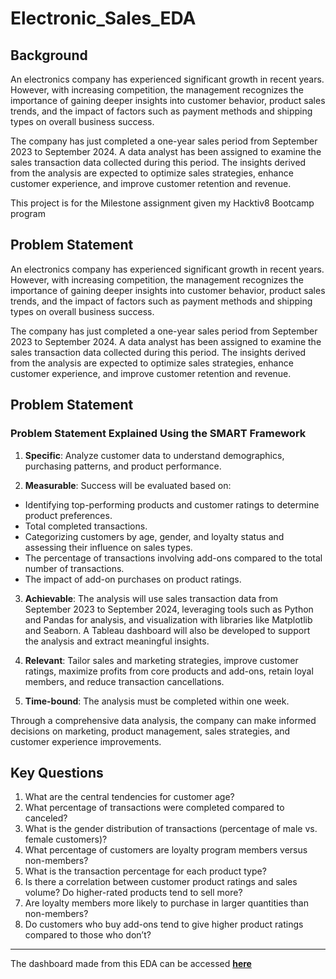 # Electronic_Sales_EDA
## Background
An electronics company has experienced significant growth in recent years. However, with increasing competition, the management recognizes the importance of gaining deeper insights into customer behavior, product sales trends, and the impact of factors such as payment methods and shipping types on overall business success.

The company has just completed a one-year sales period from September 2023 to September 2024. A data analyst has been assigned to examine the sales transaction data collected during this period. The insights derived from the analysis are expected to optimize sales strategies, enhance customer experience, and improve customer retention and revenue.

This project is for the Milestone assignment given my Hacktiv8 Bootcamp program

## Problem Statement

An electronics company has experienced significant growth in recent years. However, with increasing competition, the management recognizes the importance of gaining deeper insights into customer behavior, product sales trends, and the impact of factors such as payment methods and shipping types on overall business success.

The company has just completed a one-year sales period from September 2023 to September 2024. A data analyst has been assigned to examine the sales transaction data collected during this period. The insights derived from the analysis are expected to optimize sales strategies, enhance customer experience, and improve customer retention and revenue.

## Problem Statement
### Problem Statement Explained Using the SMART Framework
1. **Specific**:
Analyze customer data to understand demographics, purchasing patterns, and product performance.

2. **Measurable**:
Success will be evaluated based on:

- Identifying top-performing products and customer ratings to determine product preferences.
- Total completed transactions.
- Categorizing customers by age, gender, and loyalty status and assessing their influence on sales types.
- The percentage of transactions involving add-ons compared to the total number of transactions.
- The impact of add-on purchases on product ratings.
3. **Achievable**:
The analysis will use sales transaction data from September 2023 to September 2024, leveraging tools such as Python and Pandas for analysis, and visualization with libraries like Matplotlib and Seaborn. A Tableau dashboard will also be developed to support the analysis and extract meaningful insights.

4. **Relevant**:
Tailor sales and marketing strategies, improve customer ratings, maximize profits from core products and add-ons, retain loyal members, and reduce transaction cancellations.

5. **Time-bound**:
The analysis must be completed within one week.

Through a comprehensive data analysis, the company can make informed decisions on marketing, product management, sales strategies, and customer experience improvements.

## Key Questions
1. What are the central tendencies for customer age?
2. What percentage of transactions were completed compared to canceled?
3. What is the gender distribution of transactions (percentage of male vs. female customers)?
4. What percentage of customers are loyalty program members versus non-members?
5. What is the transaction percentage for each product type?
6. Is there a correlation between customer product ratings and sales volume? Do higher-rated products tend to sell more?
7. Are loyalty members more likely to purchase in larger quantities than non-members?
8. Do customers who buy add-ons tend to give higher product ratings compared to those who don’t?

---
The dashboard made from this EDA can be accessed __[here](https://public.tableau.com/app/profile/catherine.kezia.wijaya/viz/milestone_17297886994870/StatisticDescriptive?publish=yes)__

